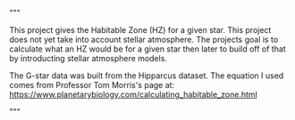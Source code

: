 """

This project gives the Habitable Zone (HZ) for a given star. This project does not yet take into account stellar atmosphere. The projects goal is to calculate what an HZ would be for a given star then later to build off of that by introducting stellar atmosphere models.  

The G-star data was built from the Hipparcus dataset. The equation I used comes from Professor Tom Morris's page at: https://www.planetarybiology.com/calculating_habitable_zone.html

"""
